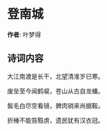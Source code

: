 # 登南城

**作者**: 叶梦得

## 诗词内容

大江南渡是长干，北望清淮岁已寒。

废垒至今闻鹤唳，苍山从古自龙蟠。

鬓毛白尽空看镜，髀肉销来尚据鞍。

折棰不能笞黠虏，遗民犹有汉衣冠。

